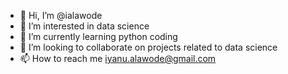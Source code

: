 - 👋 Hi, I’m @ialawode
- 👀 I’m interested in data science 
- 🌱 I’m currently learning python coding 
- 💞️ I’m looking to collaborate on projects related to data science 
- 📫 How to reach me iyanu.alawode@gmail.com

<!---
ialawode/ialawode is a ✨ special ✨ repository because its `README.md` (this file) appears on your GitHub profile.
You can click the Preview link to take a look at your changes.
--->
